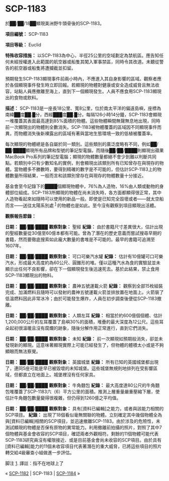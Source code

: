 # SCP-1183
                        




於██/██/18██顯現美洲野牛頭骨後的SCP-1183。



**項目編號：** SCP-1183

**項目等級：** Euclid

**特殊收容措施：** 以SCP-1183為中心，半徑25公里的空域劃定為禁航區。應告知任何未經授權進入此範圍的航空器或船隻其闖入軍事禁區，同時令其改道。未聽從警告的航空器或船隻將遭攔截並扣留。

預期發生SCP-1183顯現事件前兩小時內，不應進入其自身影響的區域。觀察者應於各個顯現事件發生時立即回報。若顯現的物體對健康或安全造成威脅且無法收容，站點人員應撤離至海上，直到下一個顯現發生。人員不應食用SCP-1183顯現出的食物或飲料。

**描述：** SCP-1183是一座長18公里、寬8公里，位於南太平洋的偏遠島嶼，座標為南緯██度██.█分，西經███度██.█分。每隔126小時14分鐘，SCP-1183會顯現一堆覆蓋其表面最高達到85%面積的物體。這些物體瞬間無聲無息地出現，同時前一次顯現出的物體則全數消失。SCP-1183被物體覆蓋的區域因不同顯現事件而異，而物體消失後新裸露出的區域有著與當地生態環境一致的低植被覆蓋率。

每次顯現的物體總是各自屬於同一類別。這些類別的廣泛度略有不同，例如██/██/████顯現所有品牌和型號的筆記型電腦，而隨後██/██/████則顯現出蘋果MacBook Pro系列的筆記型電腦；顯現的物體數量都絕不會少到難以判斷共同點。若類別中只有少數知名的實例，則會顯現出該類別所有已知曾存在與現存的物體。當物體多不勝數時，要得到精確的數字是不可能的，但估計SCP-1183上的物體數量所得結果，一般而言和該類別曾存在與現存的物體數量十分接近。

基金會至今記錄下的████個顯現物體中，76%為人造物，16%由人類或動物的身體部位組成。SCP-1183所顯現的物體在尚未消失時，各方面都顯得很正常，其中人造物看起來如隨時可以使用的新品一般。即使是已知完全毀壞或者——就太空船而言——送往太陽系別處<sup class='footnoteref'>
 <a shape='rect' class='footnoteref' id='footnoteref-1' href='javascript:;' onclick='WIKIDOT.page.utils.scrollToReference(&apos;footnote-1&apos;)'>1</a>
</sup>的物體也是如此。至今沒有觀察到項目顯現出活體。

**觀察報告節錄：** 

**日期：** ██/██/████
**觀察對象：** 聖經
**紀錄：** 由於書籍尺寸差異很大，估計出現的聖經數量從30億至60億本都有可能。曾為了潛在的歷史意義而嘗試搜尋早期的書籍，然而要徹底搜索如此龐大數量的書堆是不可能的。最早的書籍可追溯至1607年。

**日期：** ██/██/████
**觀察對象：** 可口可樂汽水罐
**紀錄：** 估計有10億罐可口可樂汽水，形成最大高度約為60公尺、圓錐形的堆。僅以這種汽水為食的實驗鼠並未顯示出任何不良影響，卻在下一個顯現發生後迅速死去。基於此結果，禁止食用SCP-1183顯現出的物料。

**日期：** ██/██/████
**觀察對象：** 農神五號運載火箭
**紀錄：** 觀察到全部15枚組裝完成、加滿燃料且隨時可以發射的農神五號運載火箭並排放置在地面上。火箭裝了低溫燃料因此非常冰冷；由於可能發生爆炸，人員在初步調查後便從SCP-1183撤離。

**日期：** ██/██/████
**觀察對象：** 人類左耳
**紀錄：** 相當於約600億個個體、估計1,200,000公斤的左耳覆蓋了島嶼30%的面積，堆疊的最大深度為12公尺。這些耳朵起初很溫暖且沒有腐爛的跡象，隨後分解作用正常進行，直到它們消失。

**日期：** ██/██/████
**觀察對象：** 未知
**紀錄：** 前一次顯現如預期般消失，卻並未發現新的顯現。這意味著顯現實際上可能已經發生了，但物體的體積太小或是不夠顯眼而無法察覺。

**日期：** ██/██/████
**觀察對象：** 英國城堡
**紀錄：** 所有已知的英國城堡都出現了，連同5座可能是早已被毀壞的未知城堡。這些城堡無規則地排列在受影響區域，但都直立在地面上。城堡裡沒有任何家具。

**日期：** ██/██/████
**觀察對象：** 牛角麵包
**紀錄：** 最大高度達80公尺的牛角麵包堆覆蓋了SCP-1183六（6）平方公里的面積。推測上層重量嚴重壓縮下層，使估計牛角麵包數量變得很複雜，但仍得到1260億之平均值。

**日期：** ██/██/████
**觀察對象：** 具有[資料已編輯]之能力，或者與該能力相關的SCP項目。
**紀錄：** 出現了18個看似毫無關聯的物體。立刻確定其中幾個物體全為與[資料已編輯]相關的SCP項目，並迅速撤離SCP-1183。由於涉及的危險性，未測試顯現的物體是否保有原物的異常能力。利用撤離前拍攝的照片，對照了其中7個物體與基金會收容的SCP項目，確認兩者外觀相符。剩餘的11個物體可能代表SCP-1183研究員沒有權限接近、或是目前基金會尚未收容的SCP項目。由於具有[資料已編輯]能力的11個未收容項目代表著潛在的重大威脅，已將這些項目的照片轉交給4級審查小組做進一步評估。


脚注
<a shape='rect' href='javascript:;' onclick='WIKIDOT.page.utils.scrollToReference(&apos;footnoteref-1&apos;)'>1</a>. 譯註：指不在地球上了



« [SCP-1182](/scp-1182) | SCP-1183 | [SCP-1184](/scp-1184) »





                    